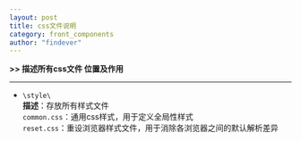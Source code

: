 ```yaml
---
layout: post
title: css文件说明
category: front_components
author: "findever"
---
```


__>> 描述所有css文件 位置及作用__
<!--more--> 

-------------------------------------  
* `\style\`  
	__描述__：存放所有样式文件  
	`common.css`：通用css样式，用于定义全局性样式  
	`reset.css`：重设浏览器样式文件，用于消除各浏览器之间的默认解析差异  